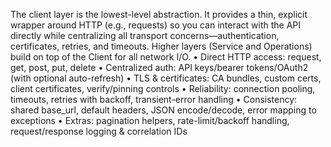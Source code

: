 The client layer is the lowest-level abstraction. It provides a thin, explicit wrapper around HTTP (e.g., requests) so you can interact with the API directly while centralizing all transport concerns—authentication, certificates, retries, and timeouts. Higher layers (Service and Operations) build on top of the Client for all network I/O.
	•	Direct HTTP access: request, get, post, put, delete
	•	Centralized auth: API keys/bearer tokens/OAuth2 (with optional auto-refresh)
	•	TLS & certificates: CA bundles, custom certs, client certificates, verify/pinning controls
	•	Reliability: connection pooling, timeouts, retries with backoff, transient-error handling
	•	Consistency: shared base_url, default headers, JSON encode/decode, error mapping to exceptions
	•	Extras: pagination helpers, rate-limit/backoff handling, request/response logging & correlation IDs